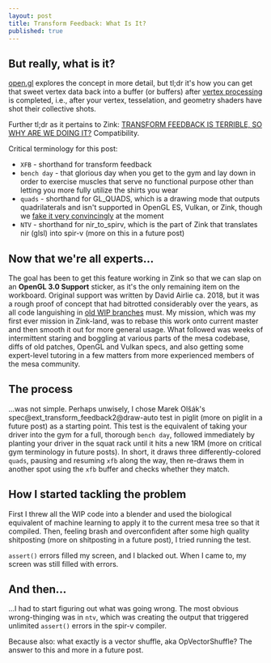 ```yaml
---
layout: post
title: Transform Feedback: What Is It?
published: true
---
```

## But really, what is it?

[open.gl](https://open.gl/feedback) explores the concept in more detail, but tl;dr it's how you can get that sweet vertex data back into a buffer (or buffers) after [vertex processing](https://www.khronos.org/opengl/wiki/Vertex_Processing) is completed, i.e., after your vertex, tesselation, and geometry shaders have shot their collective shots.

Further tl;dr as it pertains to Zink: [TRANSFORM FEEDBACK IS TERRIBLE, SO WHY ARE WE DOING IT?](http://jason-blog.jlekstrand.net/2018/10/transform-feedback-is-terrible-so-why.html) Compatibility.

Critical terminology for this post:
* `XFB` - shorthand for transform feedback
* `bench day` - that glorious day when you get to the gym and lay down in order to exercise muscles that serve no functional purpose other than letting you more fully utilize the shirts you wear
* `quads` - shorthand for GL_QUADS, which is a drawing mode that outputs quadrilaterals and isn't supported in OpenGL ES, Vulkan, or Zink, though we [fake it very convincingly](https://gitlab.freedesktop.org/mesa/mesa/-/issues/2995) at the moment
* `NTV` - shorthand for nir_to_spirv, which is the part of Zink that translates nir (glsl) into spir-v (more on this in a future post)

## Now that we're all experts...

The goal has been to get this feature working in Zink so that we can slap on an **OpenGL 3.0 Support** sticker, as it's the only remaining item on the workboard. Original support was written by David Airlie ca. 2018, but it was a rough proof of concept that had bitrotted considerably over the years, as all code languishing in [old WIP branches](https://gitlab.freedesktop.org/kusma/mesa/-/commits/zink-old-gl3/) must. My mission, which was my first ever mission in Zink-land, was to rebase this work onto current master and then smooth it out for more general usage. What followed was weeks of intermittent staring and boggling at various parts of the mesa codebase, diffs of old patches, OpenGL and Vulkan specs, and also getting some expert-level tutoring in a few matters from more experienced members of the mesa community.

## The process

...was not simple. Perhaps unwisely, I chose Marek Olšák's spec@ext_transform_feedback2@draw-auto test in piglit (more on piglit in a future post) as a starting point. This test is the equivalent of taking your driver into the gym for a full, thorough `bench day`, followed immediately by planting your driver in the squat rack until it hits a new 1RM (more on critical gym terminology in future posts). In short, it draws three differently-colored `quads`, pausing and resuming `xfb` along the way, then re-draws them in another spot using the `xfb` buffer and checks whether they match.

## How I started tackling the problem

First I threw all the WIP code into a blender and used the biological equivalent of machine learning to apply it to the current mesa tree so that it compiled. Then, feeling brash and overconfident after some high quality shitposting (more on shitposting in a future post), I tried running the test.

`assert()` errors filled my screen, and I blacked out. When I came to, my screen was still filled with errors.

## And then...

...I had to start figuring out what was going wrong. The most obvious wrong-thinging was in `ntv`, which was creating the output that triggered unlimited `assert()` errors in the spir-v compiler.

Because also: what exactly is a vector shuffle, aka OpVectorShuffle? The answer to this and more in a future post.
